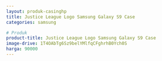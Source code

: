 ```yaml
---
layout: produk-casinghp
title: Justice League Logo Samsung Galaxy S9 Case
categories: samsung

# Produk
product-title: Justice League Logo Samsung Galaxy S9 Case
image-drive: 1T4OAbTg6Sz9belYMlfqCFghrhB0Ych0S
harga: 90000
---
```

